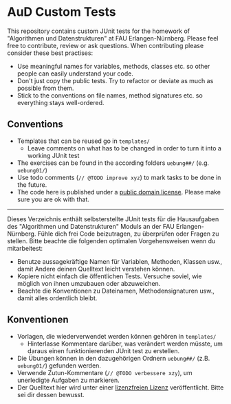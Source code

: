 # AuD Custom Tests

This repository contains custom JUnit tests for the homework of "Algorithmen
und Datenstrukturen" at FAU Erlangen-Nürnberg.
Please feel free to contribute, review or ask questions.
When contributing please consider these best practises:

* Use meaningful names for variables, methods, classes etc. so other people can easily understand your code.
* Don't just copy the public tests. Try to refactor or deviate as much as possible from them.
* Stick to the conventions on file names, method signatures etc. so everything stays well-ordered.

## Conventions

* Templates that can be reused go in `templates/`
	* Leave comments on what has to be changed in order to turn it into a working JUnit test
* The exercises can be found in the according folders `uebung##/` (e.g. `uebung01/`)
* Use todo comments (`// @TODO improve xyz`) to mark tasks to be done in the future.
* The code here is published under a [public domain license](./LICENSE). Please make sure you are ok with that.


---

Dieses Verzeichnis enthält selbsterstellte JUnit tests für die Hausaufgaben
des "Algorithmen und Datenstrukturen" Moduls an der FAU Erlangen-Nürnberg.
Fühle dich frei Code beizutragen, zu überprüfen oder Fragen zu stellen.
Bitte beachte die folgenden optimalen Vorgehensweisen wenn du mitarbeitest:

* Benutze aussagekräftige Namen für Variablen, Methoden, Klassen usw., damit Andere deinen Quelltext leicht verstehen können.
* Kopiere nicht einfach die öffentlichen Tests. Versuche soviel, wie möglich von ihnen umzubauen oder abzuweichen.
* Beachte die Konventionen zu Dateinamen, Methodensignaturen usw., damit alles ordentlich bleibt.

## Konventionen
* Vorlagen, die wiederverwendet werden können gehören in `templates/`
	* Hinterlasse Kommentare darüber, was verändert werden müsste, um daraus einen funktionierenden JUnit test zu erstellen.
* Die Übungen können in den dazugehörigen Ordnern `uebung##/` (z.B. `uebung01/`) gefunden werden.
* Verwende Zutun-Kommentare (`// @TODO verbessere xzy`), um unerledigte Aufgaben zu markieren.
* Der Quelltext hier wird unter einer [lizenzfreien Lizenz](./LICENSE) veröffentlicht. Bitte sei dir dessen bewusst.

